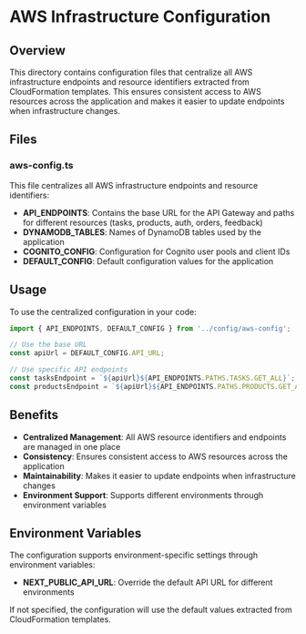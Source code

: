 # AWS Infrastructure Configuration

## Overview

This directory contains configuration files that centralize all AWS infrastructure endpoints and resource identifiers extracted from CloudFormation templates. This ensures consistent access to AWS resources across the application and makes it easier to update endpoints when infrastructure changes.

## Files

### aws-config.ts

This file centralizes all AWS infrastructure endpoints and resource identifiers:

- **API_ENDPOINTS**: Contains the base URL for the API Gateway and paths for different resources (tasks, products, auth, orders, feedback)
- **DYNAMODB_TABLES**: Names of DynamoDB tables used by the application
- **COGNITO_CONFIG**: Configuration for Cognito user pools and client IDs
- **DEFAULT_CONFIG**: Default configuration values for the application

## Usage

To use the centralized configuration in your code:

```typescript
import { API_ENDPOINTS, DEFAULT_CONFIG } from '../config/aws-config';

// Use the base URL
const apiUrl = DEFAULT_CONFIG.API_URL;

// Use specific API endpoints
const tasksEndpoint = `${apiUrl}${API_ENDPOINTS.PATHS.TASKS.GET_ALL}`;
const productsEndpoint = `${apiUrl}${API_ENDPOINTS.PATHS.PRODUCTS.GET_ALL}`;
```

## Benefits

- **Centralized Management**: All AWS resource identifiers and endpoints are managed in one place
- **Consistency**: Ensures consistent access to AWS resources across the application
- **Maintainability**: Makes it easier to update endpoints when infrastructure changes
- **Environment Support**: Supports different environments through environment variables

## Environment Variables

The configuration supports environment-specific settings through environment variables:

- **NEXT_PUBLIC_API_URL**: Override the default API URL for different environments

If not specified, the configuration will use the default values extracted from CloudFormation templates.